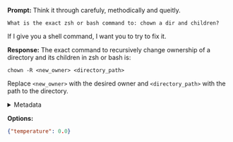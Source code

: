 **Prompt:**
Think it through carefuly, methodically and queitly.

    What is the exact zsh or bash command to: chown a dir and children?

If I give you a shell command, I want you to try to fix it.


**Response:**
The exact command to recursively change ownership of a directory and its children in zsh or bash is:

```
chown -R <new_owner> <directory_path>
```

Replace `<new_owner>` with the desired owner and `<directory_path>` with the path to the directory.

<details><summary>Metadata</summary>

- Duration: 2706 ms
- Datetime: 2023-08-06T11:55:04.984503
- Model: gpt-3.5-turbo-0613

</details>

**Options:**
```json
{"temperature": 0.0}
```

